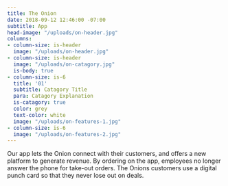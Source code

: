 ```yaml
---
title: The Onion
date: 2018-09-12 12:46:00 -07:00
subtitle: App
head-image: "/uploads/on-header.jpg"
columns:
- column-size: is-header
  image: "/uploads/on-header.jpg"
- column-size: is-header
  image: "/uploads/on-catagory.jpg"
  is-body: true
- column-size: is-6
  title: '01'
  subtitle: Catagory Title
  para: Catagory Explanation
  is-catagory: true
  color: grey
  text-color: white
  image: "/uploads/on-features-1.jpg"
- column-size: is-6
  image: "/uploads/on-features-2.jpg"
---
```


Our app lets the Onion connect with their customers, and offers a new platform to generate revenue. By ordering on the app, employees no longer answer the phone for take-out orders. The Onions customers use a digital punch card so that they never lose out on deals. 